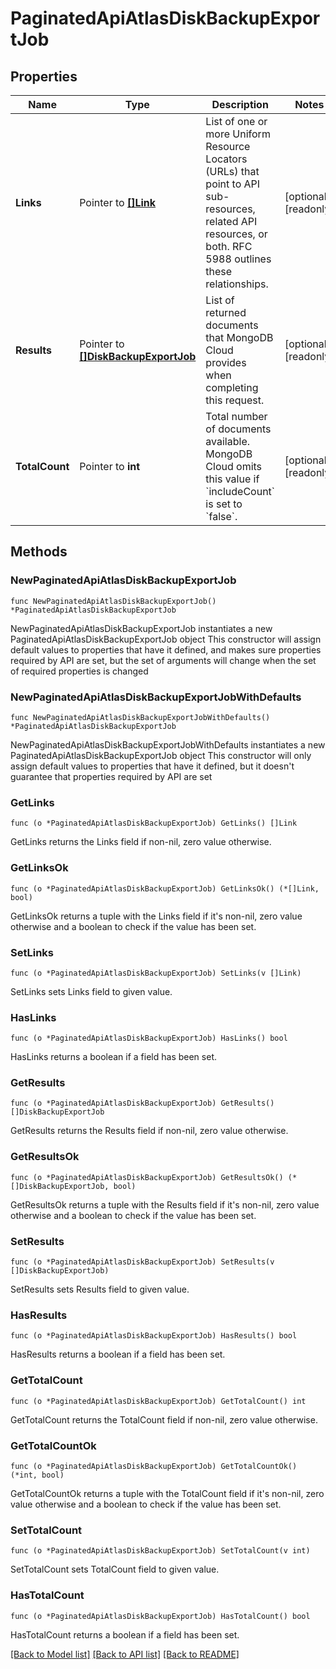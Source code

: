 # PaginatedApiAtlasDiskBackupExportJob

## Properties

Name | Type | Description | Notes
------------ | ------------- | ------------- | -------------
**Links** | Pointer to [**[]Link**](Link.md) | List of one or more Uniform Resource Locators (URLs) that point to API sub-resources, related API resources, or both. RFC 5988 outlines these relationships. | [optional] [readonly] 
**Results** | Pointer to [**[]DiskBackupExportJob**](DiskBackupExportJob.md) | List of returned documents that MongoDB Cloud provides when completing this request. | [optional] [readonly] 
**TotalCount** | Pointer to **int** | Total number of documents available. MongoDB Cloud omits this value if &#x60;includeCount&#x60; is set to &#x60;false&#x60;. | [optional] [readonly] 

## Methods

### NewPaginatedApiAtlasDiskBackupExportJob

`func NewPaginatedApiAtlasDiskBackupExportJob() *PaginatedApiAtlasDiskBackupExportJob`

NewPaginatedApiAtlasDiskBackupExportJob instantiates a new PaginatedApiAtlasDiskBackupExportJob object
This constructor will assign default values to properties that have it defined,
and makes sure properties required by API are set, but the set of arguments
will change when the set of required properties is changed

### NewPaginatedApiAtlasDiskBackupExportJobWithDefaults

`func NewPaginatedApiAtlasDiskBackupExportJobWithDefaults() *PaginatedApiAtlasDiskBackupExportJob`

NewPaginatedApiAtlasDiskBackupExportJobWithDefaults instantiates a new PaginatedApiAtlasDiskBackupExportJob object
This constructor will only assign default values to properties that have it defined,
but it doesn't guarantee that properties required by API are set

### GetLinks

`func (o *PaginatedApiAtlasDiskBackupExportJob) GetLinks() []Link`

GetLinks returns the Links field if non-nil, zero value otherwise.

### GetLinksOk

`func (o *PaginatedApiAtlasDiskBackupExportJob) GetLinksOk() (*[]Link, bool)`

GetLinksOk returns a tuple with the Links field if it's non-nil, zero value otherwise
and a boolean to check if the value has been set.

### SetLinks

`func (o *PaginatedApiAtlasDiskBackupExportJob) SetLinks(v []Link)`

SetLinks sets Links field to given value.

### HasLinks

`func (o *PaginatedApiAtlasDiskBackupExportJob) HasLinks() bool`

HasLinks returns a boolean if a field has been set.
### GetResults

`func (o *PaginatedApiAtlasDiskBackupExportJob) GetResults() []DiskBackupExportJob`

GetResults returns the Results field if non-nil, zero value otherwise.

### GetResultsOk

`func (o *PaginatedApiAtlasDiskBackupExportJob) GetResultsOk() (*[]DiskBackupExportJob, bool)`

GetResultsOk returns a tuple with the Results field if it's non-nil, zero value otherwise
and a boolean to check if the value has been set.

### SetResults

`func (o *PaginatedApiAtlasDiskBackupExportJob) SetResults(v []DiskBackupExportJob)`

SetResults sets Results field to given value.

### HasResults

`func (o *PaginatedApiAtlasDiskBackupExportJob) HasResults() bool`

HasResults returns a boolean if a field has been set.
### GetTotalCount

`func (o *PaginatedApiAtlasDiskBackupExportJob) GetTotalCount() int`

GetTotalCount returns the TotalCount field if non-nil, zero value otherwise.

### GetTotalCountOk

`func (o *PaginatedApiAtlasDiskBackupExportJob) GetTotalCountOk() (*int, bool)`

GetTotalCountOk returns a tuple with the TotalCount field if it's non-nil, zero value otherwise
and a boolean to check if the value has been set.

### SetTotalCount

`func (o *PaginatedApiAtlasDiskBackupExportJob) SetTotalCount(v int)`

SetTotalCount sets TotalCount field to given value.

### HasTotalCount

`func (o *PaginatedApiAtlasDiskBackupExportJob) HasTotalCount() bool`

HasTotalCount returns a boolean if a field has been set.

[[Back to Model list]](../README.md#documentation-for-models) [[Back to API list]](../README.md#documentation-for-api-endpoints) [[Back to README]](../README.md)


